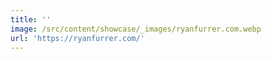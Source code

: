 ```yaml
---
title: ''
image: /src/content/showcase/_images/ryanfurrer.com.webp
url: 'https://ryanfurrer.com/'
---
```


